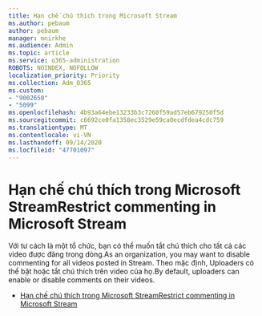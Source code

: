 ```yaml
---
title: Hạn chế chú thích trong Microsoft Stream
ms.author: pebaum
author: pebaum
manager: mnirkhe
ms.audience: Admin
ms.topic: article
ms.service: o365-administration
ROBOTS: NOINDEX, NOFOLLOW
localization_priority: Priority
ms.collection: Adm_O365
ms.custom:
- "9002650"
- "5099"
ms.openlocfilehash: 4b93a64ebe13233b3c7260f59ad57eb679250f5d
ms.sourcegitcommit: c6692ce0fa1358ec3529e59ca0ecdfdea4cdc759
ms.translationtype: MT
ms.contentlocale: vi-VN
ms.lasthandoff: 09/14/2020
ms.locfileid: "47701097"
---
```

# <a name="restrict-commenting-in-microsoft-stream"></a><span data-ttu-id="91ca9-102">Hạn chế chú thích trong Microsoft Stream</span><span class="sxs-lookup"><span data-stu-id="91ca9-102">Restrict commenting in Microsoft Stream</span></span>

<span data-ttu-id="91ca9-103">Với tư cách là một tổ chức, bạn có thể muốn tắt chú thích cho tất cả các video được đăng trong dòng.</span><span class="sxs-lookup"><span data-stu-id="91ca9-103">As an organization, you may want to disable commenting for all videos posted in Stream.</span></span> <span data-ttu-id="91ca9-104">Theo mặc định, Uploaders có thể bật hoặc tắt chú thích trên video của họ.</span><span class="sxs-lookup"><span data-stu-id="91ca9-104">By default, uploaders can enable or disable comments on their videos.</span></span>

- [<span data-ttu-id="91ca9-105">Hạn chế chú thích trong Microsoft Stream</span><span class="sxs-lookup"><span data-stu-id="91ca9-105">Restrict commenting in Microsoft Stream</span></span>](https://docs.microsoft.com/stream/portal-disable-comments)
